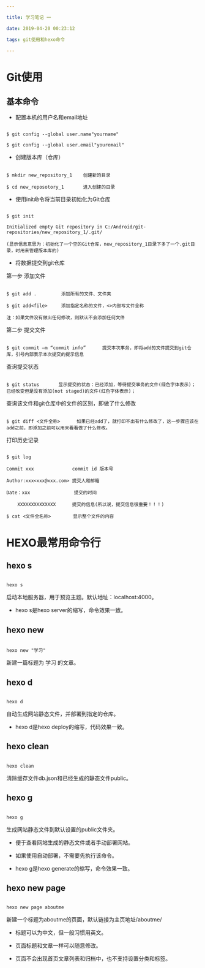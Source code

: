 ```yaml
---

title: 学习笔记 一

date: 2019-04-20 00:23:12

tags: git使用和hexo命令

---
```




# Git使用



## 基本命令



- 配置本机的用户名和email地址

```

$ git config --global user.name"yourname"

$ git config --global user.email"youremail"

```



- 创建版本库（仓库）

```

$ mkdir new_repository_1	创建新的目录

$ cd new_reposotory_1		进入创建的目录

```



- 使用init命令将当前目录初始化为Git仓库

```

$ git init

Initialized empty Git repository in C:/Android/git-repositories/new_repository_1/.git/

(显示信息意思为：初始化了一个空的Git仓库，new_repository_1目录下多了一个.git目录，时用来管理版本库的)

```



- 将数据提交到git仓库

第一步 添加文件

```

$ git add .			添加所有的文件、文件夹

$ git add<file>		添加指定名称的文件，<>内部写文件全称

注：如果文件没有做出任何修改，则默认不会添加任何文件

```

第二步 提交文件

```

$ git commit –m “commit info”      提交本次事务，即将add的文件提交到git仓库，引号内部表示本次提交的提示信息

```

查询提交状态

```

$ git status       显示提交的状态：已经添加，等待提交事务的文件(绿色字体表示)；已经改变但是没有添加(not staged)的文件(红色字体表示)；

```

查询该文件和git仓库中的文件的区别，即做了什么修改

```

$ git diff <文件全称>      如果已经add了，就打印不出有什么修改了，这一步骤应该在add之前，即添加之前可以用来看看做了什么修改。

```

打印历史记录

```

$ git log

Commit xxx              commit id 版本号

Author:xxx<xxx@xxx.com> 提交人和邮箱

Date：xxx                提交的时间

    XXXXXXXXXXXXXX     	提交的信息(所以说，提交信息很重要！！！)

$ cat <文件全名称>     	 显示整个文件的内容

```

# HEXO最常用命令行



## hexo s

```

hexo s

```

启动本地服务器，用于预览主题。默认地址：localhost:4000。

- hexo s是hexo server的缩写，命令效果一致。



## hexo new

```

hexo new "学习"

```

新建一篇标题为 学习 的文章。



## hexo d

```

hexo d

```

自动生成网站静态文件，并部署到指定的仓库。

- hexo d是hexo deploy的缩写，代码效果一致。



## hexo clean

```

hexo clean

```

清除缓存文件db.json和已经生成的静态文件public。



## hexo g

```

hexo g

```

生成网站静态文件到默认设置的public文件夹。

- 便于查看网站生成的静态文件或者手动部署网站。

- 如果使用自动部署，不需要先执行该命令。

- hexo g是hexo generate的缩写，命令效果一致。



## hexo new page

```

hexo new page aboutme

```

新建一个标题为aboutme的页面，默认链接为主页地址/aboutme/

- 标题可以为中文，但一般习惯用英文。

- 页面标题和文章一样可以随意修改。

- 页面不会出现首页文章列表和归档中，也不支持设置分类和标签。

